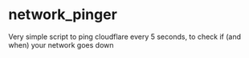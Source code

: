 # network_pinger
Very simple script to ping cloudflare every 5 seconds, to check if (and when) your network goes down
